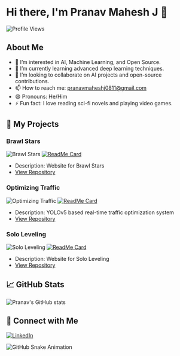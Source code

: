 # Hi there, I'm Pranav Mahesh J 👋

![Profile Views](https://komarev.com/ghpvc/?username=Pranavmaheshj&color=blue)

## About Me

- 👀 I’m interested in AI, Machine Learning, and Open Source.
- 🌱 I’m currently learning advanced deep learning techniques.
- 💞️ I’m looking to collaborate on AI projects and open-source contributions.
- 📫 How to reach me: pranavmaheshj0811@gmail.com
- 😄 Pronouns: He/Him
- ⚡ Fun fact: I love reading sci-fi novels and playing video games.

## 🚀 My Projects

### Brawl Stars
![Brawl Stars](https://github.com/Pranavmaheshj/Brawl_Stars/raw/main/assets/demo.gif)
[![ReadMe Card](https://github-readme-stats.vercel.app/api/pin/?username=Pranavmaheshj&repo=Brawl_Stars)](https://github.com/Pranavmaheshj/Brawl_Stars)
- Description: Website for Brawl Stars
- [View Repository](https://github.com/Pranavmaheshj/Brawl_Stars)

### Optimizing Traffic
![Optimizing Traffic](https://github.com/Pranavmaheshj/optimizing-traffic/raw/main/assets/demo.gif)
[![ReadMe Card](https://github-readme-stats.vercel.app/api/pin/?username=Pranavmaheshj&repo=optimizing-traffic)](https://github.com/Pranavmaheshj/optimizing-traffic)
- Description: YOLOv5 based real-time traffic optimization system
- [View Repository](https://github.com/Pranavmaheshj/optimizing-traffic)

### Solo Leveling
![Solo Leveling](https://github.com/Pranavmaheshj/Solo_leveling/raw/main/assets/demo.gif)
[![ReadMe Card](https://github-readme-stats.vercel.app/api/pin/?username=Pranavmaheshj&repo=Solo_leveling)](https://github.com/Pranavmaheshj/Solo_leveling)
- Description: Website for Solo Leveling
- [View Repository](https://github.com/Pranavmaheshj/Solo_leveling)

## 📈 GitHub Stats
![Pranav's GitHub stats](https://github-readme-stats.vercel.app/api?username=Pranavmaheshj&show_icons=true&theme=radical)

## 🔗 Connect with Me
[![LinkedIn](https://img.shields.io/badge/-LinkedIn-blue?style=flat-square&logo=linkedin&logoColor=white)](https://www.linkedin.com/in/pranav-raja-029158350/)

![GitHub Snake Animation](https://github.com/Pranavmaheshj/Pranavmaheshj/blob/output/github-contribution-grid-snake.svg)



